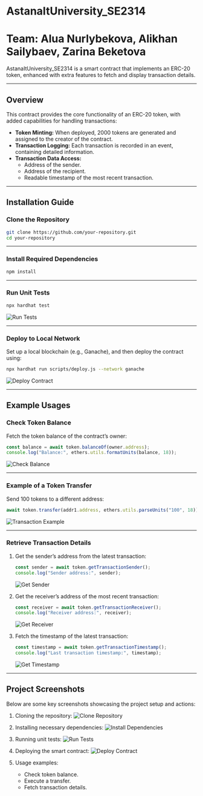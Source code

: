 # AstanaItUniversity_SE2314
# Team: Alua Nurlybekova, Alikhan Sailybaev, Zarina Beketova

AstanaItUniversity_SE2314 is a smart contract that implements an ERC-20 token, enhanced with extra features to fetch and display transaction details.

---

## Overview

This contract provides the core functionality of an ERC-20 token, with added capabilities for handling transactions:
- **Token Minting:** When deployed, 2000 tokens are generated and assigned to the creator of the contract.
- **Transaction Logging:** Each transaction is recorded in an event, containing detailed information.
- **Transaction Data Access:**
  - Address of the sender.
  - Address of the recipient.
  - Readable timestamp of the most recent transaction.

---

## Installation Guide

### Clone the Repository

```bash
git clone https://github.com/your-repository.git
cd your-repository
```

---

### Install Required Dependencies

```bash
npm install
```

---

### Run Unit Tests

```bash
npx hardhat test
```

![Run Tests](./screenshots/)

---

### Deploy to Local Network

Set up a local blockchain (e.g., Ganache), and then deploy the contract using:

```bash
npx hardhat run scripts/deploy.js --network ganache
```

![Deploy Contract](./screenshots/)

---

## Example Usages

### Check Token Balance

Fetch the token balance of the contract’s owner:

```javascript
const balance = await token.balanceOf(owner.address);
console.log("Balance:", ethers.utils.formatUnits(balance, 18));
```

![Check Balance](./screenshots/)

---

### Example of a Token Transfer

Send 100 tokens to a different address:

```javascript
await token.transfer(addr1.address, ethers.utils.parseUnits("100", 18));
```

![Transaction Example](./screenshots/)

---

### Retrieve Transaction Details

1. Get the sender’s address from the latest transaction:

   ```javascript
   const sender = await token.getTransactionSender();
   console.log("Sender address:", sender);
   ```

   ![Get Sender](./screenshots/)

2. Get the receiver’s address of the most recent transaction:

   ```javascript
   const receiver = await token.getTransactionReceiver();
   console.log("Receiver address:", receiver);
   ```

   ![Get Receiver](./screenshots/)

3. Fetch the timestamp of the latest transaction:

   ```javascript
   const timestamp = await token.getTransactionTimestamp();
   console.log("Last transaction timestamp:", timestamp);
   ```

   ![Get Timestamp](./screenshots/)

---

## Project Screenshots

Below are some key screenshots showcasing the project setup and actions:

1. Cloning the repository:
   ![Clone Repository](./screenshots/)

2. Installing necessary dependencies:
   ![Install Dependencies](./screenshots/)

3. Running unit tests:
   ![Run Tests](./screenshots/)

4. Deploying the smart contract:
   ![Deploy Contract](./screenshots/)

5. Usage examples:
   - Check token balance.
   - Execute a transfer.
   - Fetch transaction details.
```
